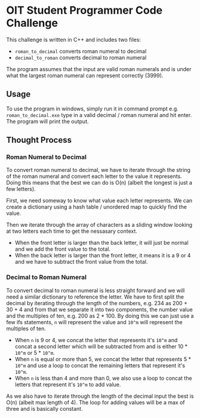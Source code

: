 # OIT Student Programmer Code Challenge
This challenge is written in C++ and includes two files:
- `roman_to_decimal` converts roman numeral to decimal
- `decimal_to_roman` converts decimal to roman numeral

The program assumes that the input are valid roman numerals and is under what the largest roman numeral can represent 
correctly (3999).

## Usage
To use the program in windows, simply run it in command prompt e.g. `roman_to_decimal.exe` type in a valid decimal / 
roman numeral and hit enter. The program will print the output. 

## Thought Process
### Roman Numeral to Decimal
To convert roman numeral to decimal, we have to iterate through the string of the roman numeral and convert each letter 
to the value it represents.
Doing this means that the best we can do is O(n) (albeit the longest is just a few letters).

First, we need someway to know what value each letter represents. We can create a dictionary using a 
hash table / unordered map to quickly find the value.

Then we iterate through the array of characters as a sliding window looking at two letters each time to get the 
nessasary context.
- When the front letter is larger than the back letter, it will just be normal and we add the front value to the total.
- When the back letter is larger than the front letter, it means it is a 9 or 4 and we have to subtract the front value 
from the total.

### Decimal to Roman Numeral
To convert decimal to roman numeral is less straight forward and we will need a similar dictionary to reference the 
letter. We have to first split the decimal by iterating through the length of the numbers, e.g. 234 as 200 + 30 + 4 and 
from that we separate it into two components, the number value and the multiples of ten, e.g. 200 as 2 * 100. By doing 
this we can just use a few ifs statements, `n` will represent the value and `10^m` will represent the multiples of ten. 
- When `n` is 9 or 4, we concat the letter that represents it's `10^m` and concat a second letter 
which will be subtracted from and is either 10 * `10^m` or 5 * `10^m`.
- When `n` is equal or more than 5, we concat the letter that represents 5 * `10^m` and use a loop to concat the 
remaining letters that represent it's `10^m`.
- When `n` is less than 4 and more than 0, we also use a loop to concat the letters that represent it's `10^m` to add 
value.

As we also have to iterate through the length of the decimal input the best is O(n) (albeit max length of 4). The loop 
for adding values will be a max of three and is basically constant.